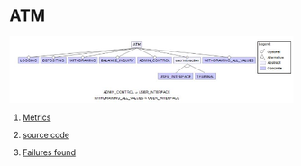 # ATM

![image](https://raw.githubusercontent.com/fischerJF/challenge/master/featureModel/ATM.JPG)

1. [Metrics](https://github.com/fischerJF/challenge/blob/master/metrics/ATM.csv)

2. [source code](https://github.com/fischerJF/challenge/tree/master/workspace_IncLing/ATM)

3. [Failures found](https://github.com/fischerJF/challenge/blob/master/failuresFound/Atm.csv)
